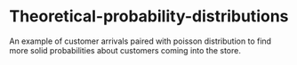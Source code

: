 # Theoretical-probability-distributions

An example of customer arrivals paired with poisson distribution to find more solid probabilities about customers coming into the store.
